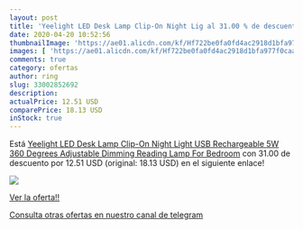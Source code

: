 ```yaml
---
layout: post
title: 'Yeelight LED Desk Lamp Clip-On Night Lig al 31.00 % de descuento'
date: 2020-04-20 10:52:56
thumbnailImage: 'https://ae01.alicdn.com/kf/Hf722be0fa0fd4ac2918d1bfa977f0caaZ/Yeelight-LED-Desk-Lamp-Clip-On-Night-Light-USB-Rechargeable-5W-360-Degrees-Adjustable-Dimming-Reading.jpg_350x350._SL200_.jpg'
images: [ 'https://ae01.alicdn.com/kf/Hf722be0fa0fd4ac2918d1bfa977f0caaZ/Yeelight-LED-Desk-Lamp-Clip-On-Night-Light-USB-Rechargeable-5W-360-Degrees-Adjustable-Dimming-Reading.jpg_350x350._SL200_.jpg' ]
comments: true
category: ofertas
author: ring
slug: 33002852692
description:
actualPrice: 12.51 USD
comparePrice: 18.13 USD
inStock: true
---
```


Está [Yeelight LED Desk Lamp Clip-On Night Light USB Rechargeable 5W 360 Degrees Adjustable Dimming Reading Lamp For Bedroom](https://www.amazon.com/dp/33002852692/?tag=redken08-20) con 31.00 de descuento por 12.51 USD (original: 18.13 USD) en el siguiente enlace!

[![](https://ae01.alicdn.com/kf/Hf722be0fa0fd4ac2918d1bfa977f0caaZ/Yeelight-LED-Desk-Lamp-Clip-On-Night-Light-USB-Rechargeable-5W-360-Degrees-Adjustable-Dimming-Reading.jpg_350x350._SL200_.jpg)](https://www.amazon.com/dp/33002852692/?tag=redken08-20)

[Ver la oferta!!](https://www.amazon.com/dp/33002852692/?tag=redken08-20)

[Consulta otras ofertas en nuestro canal de telegram](https://t.me/s/ofertas25)
